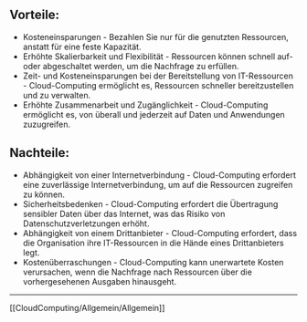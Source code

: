 ## Vorteile:
- Kosteneinsparungen - Bezahlen Sie nur für die genutzten Ressourcen, anstatt für eine feste Kapazität.
- Erhöhte Skalierbarkeit und Flexibilität - Ressourcen können schnell auf- oder abgeschaltet werden, um die Nachfrage zu erfüllen.
- Zeit- und Kosteneinsparungen bei der Bereitstellung von IT-Ressourcen - Cloud-Computing ermöglicht es, Ressourcen schneller bereitzustellen und zu verwalten.
- Erhöhte Zusammenarbeit und Zugänglichkeit - Cloud-Computing ermöglicht es, von überall und jederzeit auf Daten und Anwendungen zuzugreifen.



## Nachteile:

- Abhängigkeit von einer Internetverbindung - Cloud-Computing erfordert eine zuverlässige Internetverbindung, um auf die Ressourcen zugreifen zu können.
- Sicherheitsbedenken - Cloud-Computing erfordert die Übertragung sensibler Daten über das Internet, was das Risiko von Datenschutzverletzungen erhöht.
- Abhängigkeit von einem Drittanbieter - Cloud-Computing erfordert, dass die Organisation ihre IT-Ressourcen in die Hände eines Drittanbieters legt.
- Kostenüberraschungen - Cloud-Computing kann unerwartete Kosten verursachen, wenn die Nachfrage nach Ressourcen über die vorhergesehenen Ausgaben hinausgeht.

---
[[CloudComputing/Allgemein/Allgemein]]